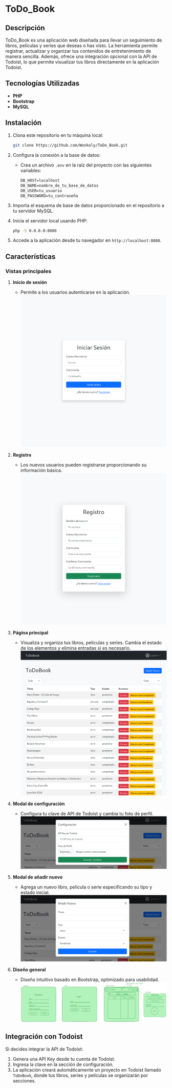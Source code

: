 # ToDo_Book

## Descripción

ToDo_Book es una aplicación web diseñada para llevar un seguimiento de libros, películas y series que deseas o has visto. La herramienta permite registrar, actualizar y organizar tus contenidos de entretenimiento de manera sencilla. Además, ofrece una integración opcional con la API de Todoist, lo que permite visualizar tus libros directamente en la aplicación Todoist.

## Tecnologías Utilizadas

- **PHP**
- **Bootstrap**
- **MySQL**

## Instalación

1. Clona este repositorio en tu máquina local:
   ```bash
   git clone https://github.com/Wonkoly/ToDo_Book.git
   ```
2. Configura la conexión a la base de datos:
   - Crea un archivo `.env` en la raíz del proyecto con las siguientes variables:
     ```env
     DB_HOST=localhost
     DB_NAME=nombre_de_tu_base_de_datos
     DB_USER=tu_usuario
     DB_PASSWORD=tu_contraseña
     ```
3. Importa el esquema de base de datos proporcionado en el repositorio a tu servidor MySQL.

4. Inicia el servidor local usando PHP:
   ```bash
   php -S 0.0.0.0:8080
   ```

5. Accede a la aplicación desde tu navegador en `http://localhost:8080`.

## Características

### Vistas principales
1. **Inicio de sesión**
   - Permite a los usuarios autenticarse en la aplicación.
   ![Inicio de sesión](docs/images/login_view.png)

2. **Registro**
   - Los nuevos usuarios pueden registrarse proporcionando su información básica.
   ![Registro](docs/images/register_view.png)

3. **Página principal**
   - Visualiza y organiza tus libros, películas y series. Cambia el estado de los elementos y elimina entradas si es necesario.
   ![Vista principal](docs/images/home_view.png)

4. **Modal de configuración**
   - Configura tu clave de API de Todoist y cambia tu foto de perfil.
   ![Modal de configuración](docs/images/config_modal_view.png)

5. **Modal de añadir nuevo**
   - Agrega un nuevo libro, película o serie especificando su tipo y estado inicial.
   ![Modal de añadir nuevo](docs/images/add_modal_view.png)

6. **Diseño general**
   - Diseño intuitivo basado en Bootstrap, optimizado para usabilidad.
   ![Diseño general](docs/images/canvas_todobook.png)

## Integración con Todoist

Si decides integrar la API de Todoist:
1. Genera una API Key desde tu cuenta de Todoist.
2. Ingresa la clave en la sección de configuración.
3. La aplicación creará automáticamente un proyecto en Todoist llamado `ToDoBook`, donde tus libros, series y películas se organizarán por secciones.